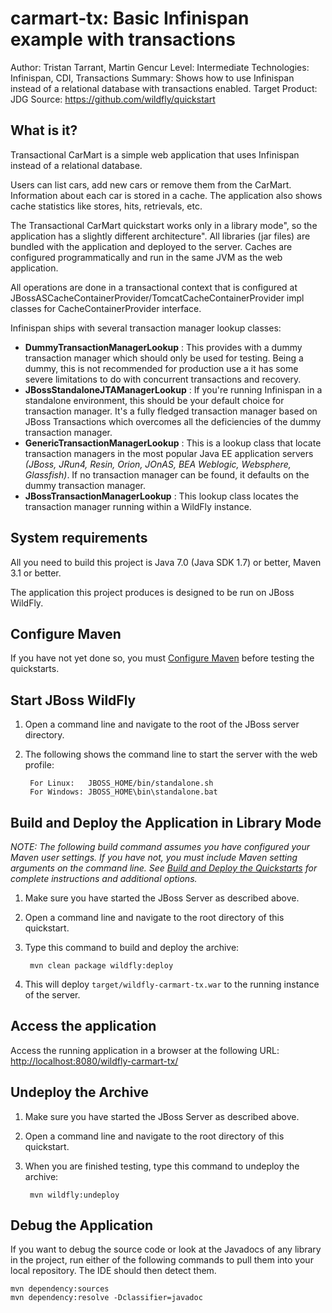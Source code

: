 carmart-tx: Basic Infinispan example with transactions
=================================================================
Author: Tristan Tarrant, Martin Gencur
Level: Intermediate
Technologies: Infinispan, CDI, Transactions
Summary: Shows how to use Infinispan instead of a relational database with transactions enabled.
Target Product: JDG
Source: <https://github.com/wildfly/quickstart>

What is it?
-----------

Transactional CarMart is a simple web application that uses Infinispan instead of a relational database.

Users can list cars, add new cars or remove them from the CarMart. Information about each car is stored in a cache. The application also shows cache statistics like stores, hits, retrievals, etc.

The Transactional CarMart quickstart works only in a library mode", so the application has a slightly different architecture". All libraries (jar files) are bundled with the application and deployed to the server. Caches are configured programmatically and run in the same JVM as the web application.

All operations are done in a transactional context that is configured at JBossASCacheContainerProvider/TomcatCacheContainerProvider impl classes for CacheContainerProvider interface.

Infinispan ships with several transaction manager lookup classes:

- **DummyTransactionManagerLookup** : This provides with a dummy transaction manager which should only be used for testing.  Being a dummy, this is not recommended for production use a it has some severe limitations to do with concurrent transactions and recovery.
- **JBossStandaloneJTAManagerLookup** : If you're running Infinispan in a standalone environment, this should be your default choice for transaction manager. It's a fully fledged transaction manager based on JBoss Transactions which overcomes all the deficiencies of the dummy transaction manager.
- **GenericTransactionManagerLookup** : This is a lookup class that locate transaction managers in the most  popular Java EE application servers _(JBoss, JRun4, Resin, Orion, JOnAS, BEA Weblogic, Websphere, Glassfish)_. If no transaction manager can be found, it defaults on the dummy transaction manager.
- **JBossTransactionManagerLookup** : This lookup class locates the transaction manager running within a WildFly instance.



System requirements
-------------------

All you need to build this project is Java 7.0 (Java SDK 1.7) or better, Maven 3.1 or better.

The application this project produces is designed to be run on JBoss WildFly.

 
Configure Maven
---------------

If you have not yet done so, you must [Configure Maven](../README.md#configure-maven-) before testing the quickstarts.


Start JBoss WildFly
-----------------------------------------------------------

1. Open a command line and navigate to the root of the JBoss server directory.
2. The following shows the command line to start the server with the web profile:

        For Linux:   JBOSS_HOME/bin/standalone.sh
        For Windows: JBOSS_HOME\bin\standalone.bat


Build and Deploy the Application in Library Mode
------------------------------------------------

_NOTE: The following build command assumes you have configured your Maven user settings. If you have not, you must include Maven setting arguments on the command line. See [Build and Deploy the Quickstarts](../README.md#buildanddeploy) for complete instructions and additional options._

1. Make sure you have started the JBoss Server as described above.
2. Open a command line and navigate to the root directory of this quickstart.
3. Type this command to build and deploy the archive:

        mvn clean package wildfly:deploy
        
4. This will deploy `target/wildfly-carmart-tx.war` to the running instance of the server.
 

Access the application
---------------------

Access the running application in a browser at the following URL:  <http://localhost:8080/wildfly-carmart-tx/>


Undeploy the Archive
--------------------

1. Make sure you have started the JBoss Server as described above.
2. Open a command line and navigate to the root directory of this quickstart.
3. When you are finished testing, type this command to undeploy the archive:

        mvn wildfly:undeploy


Debug the Application
------------------------------------

If you want to debug the source code or look at the Javadocs of any library in the project, run either of the following commands to pull them into your local repository. The IDE should then detect them.

    mvn dependency:sources
    mvn dependency:resolve -Dclassifier=javadoc

